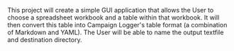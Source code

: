 This project will create a simple GUI application that
allows the User to choose a spreadsheet workbook and a table
within that workbook. It will then convert this table into
Campaign Logger's table format (a combination of Markdown and
YAML). The User will be able to name the output textfile and
destination directory.